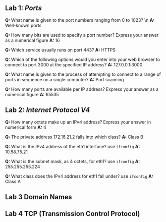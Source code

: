 ## Lab 1: *Ports*

**Q:** What name is given to the port numbers ranging from 0 to 1023? \n
**A:** Well-known ports


**Q:** How many bits are used to specify a port number? Express your answer as a numerical figure
**A:** 16

**Q:** Which service usually runs on port 443?
**A:** HTTPS

**Q:** Which of the following options would you enter into your web browser to connect to port 3000 at the specified IP address?
**A:** 127.0.0.1:3000
  
**Q:** What name is given to the process of attempting to connect to a range of ports in sequence on a single computer?
**A:** Port scanning

**Q:** How many ports are available per IP address? Express your answer as a numerical figure
**A:** 65535


## Lab 2:  *Internet Protocol V4*
**Q:** How many octets make up an IPv4 address? Express your answer in numerical form
**A:** 4

**Q:** The private address 172.16.21.2 falls into which class?
**A:** Class B

**Q:** What is the IPv4 address of the eth1 interface?
use `ifconfig`
**A:** 10.58.75.21

**Q:** What is the subnet mask, as 4 octets, for eth1?
use `ifconfig`
**A:** 255.255.255.224

**Q:** What class does the IPv4 address for eth1 fall under?
use `ifconfig`
**A:** Class A

## Lab 3 Domain Names 




## Lab 4 TCP (Transmission Control Protocol)
